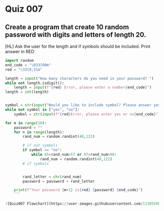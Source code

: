# Quiz 007
## Create a program that create 10 random password with digits and letters of length 20.
[HL] Ask the user for the length and if symbols should be included. Print answer in RED
```.py
import random
end_code = "\033[00m"
red = "\33[0;31m"

length = input("How many characters do you need in your password? ")
while not length.isdigit():
    length = input(f"{red} Error, please enter a number{end_code}")
length = int(length)


symbol = str(input("Would you like to include symbol? Please answer yes or no"))
while not symbol in ["yes", "no"]:
    symbol = str(input(f"{red}Error, please enter yes or no{end_code}"))

for m in range(10):
    password = ""
    for n in range(length):
        rand_num = random.randint(48,122)

        # if not symbols
        if symbol == "no":
            while 65>rand_num>57 or 97>rand_num>90:
                rand_num = random.randint(48,122)
        # if symbols


        rand_letter = chr(rand_num)
        password = password + rand_letter

    print(f"Your password {m+1} is{red} {password} {end_code}")
    ```
    
![Quiz007 Flowchart](https://user-images.githubusercontent.com/112055062/190997706-46cbcbbf-8558-4c33-9830-4540e72815a5.jpg)

